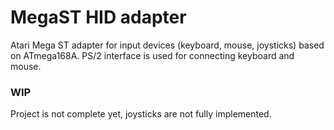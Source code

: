 # MegaST HID adapter

Atari Mega ST adapter for input devices (keyboard, mouse, joysticks) based on ATmega168A. PS/2 interface is used for connecting keyboard and mouse.

### WIP
Project is not complete yet, joysticks are not fully implemented.

